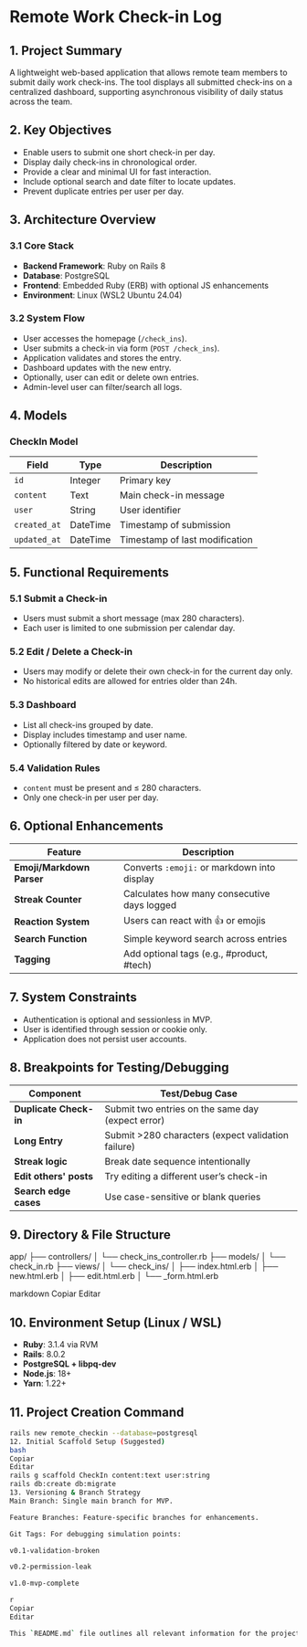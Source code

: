 # Remote Work Check-in Log

## 1. Project Summary
A lightweight web-based application that allows remote team members to submit daily work check-ins. The tool displays all submitted check-ins on a centralized dashboard, supporting asynchronous visibility of daily status across the team.

## 2. Key Objectives
- Enable users to submit one short check-in per day.
- Display daily check-ins in chronological order.
- Provide a clear and minimal UI for fast interaction.
- Include optional search and date filter to locate updates.
- Prevent duplicate entries per user per day.

## 3. Architecture Overview

### 3.1 Core Stack
- **Backend Framework**: Ruby on Rails 8
- **Database**: PostgreSQL
- **Frontend**: Embedded Ruby (ERB) with optional JS enhancements
- **Environment**: Linux (WSL2 Ubuntu 24.04)

### 3.2 System Flow
- User accesses the homepage (`/check_ins`).
- User submits a check-in via form (`POST /check_ins`).
- Application validates and stores the entry.
- Dashboard updates with the new entry.
- Optionally, user can edit or delete own entries.
- Admin-level user can filter/search all logs.

## 4. Models

### CheckIn Model
| Field      | Type     | Description                |
|------------|----------|----------------------------|
| `id`       | Integer  | Primary key                |
| `content`  | Text     | Main check-in message      |
| `user`     | String   | User identifier            |
| `created_at` | DateTime | Timestamp of submission    |
| `updated_at` | DateTime | Timestamp of last modification |

## 5. Functional Requirements

### 5.1 Submit a Check-in
- Users must submit a short message (max 280 characters).
- Each user is limited to one submission per calendar day.

### 5.2 Edit / Delete a Check-in
- Users may modify or delete their own check-in for the current day only.
- No historical edits are allowed for entries older than 24h.

### 5.3 Dashboard
- List all check-ins grouped by date.
- Display includes timestamp and user name.
- Optionally filtered by date or keyword.

### 5.4 Validation Rules
- `content` must be present and ≤ 280 characters.
- Only one check-in per user per day.

## 6. Optional Enhancements

| Feature              | Description                                   |
|----------------------|-----------------------------------------------|
| **Emoji/Markdown Parser** | Converts `:emoji:` or markdown into display |
| **Streak Counter**       | Calculates how many consecutive days logged |
| **Reaction System**      | Users can react with 👍 or emojis            |
| **Search Function**      | Simple keyword search across entries         |
| **Tagging**              | Add optional tags (e.g., #product, #tech)    |

## 7. System Constraints
- Authentication is optional and sessionless in MVP.
- User is identified through session or cookie only.
- Application does not persist user accounts.

## 8. Breakpoints for Testing/Debugging

| Component          | Test/Debug Case                               |
|--------------------|-----------------------------------------------|
| **Duplicate Check-in** | Submit two entries on the same day (expect error) |
| **Long Entry**       | Submit >280 characters (expect validation failure) |
| **Streak logic**     | Break date sequence intentionally             |
| **Edit others' posts** | Try editing a different user’s check-in      |
| **Search edge cases** | Use case-sensitive or blank queries          |

## 9. Directory & File Structure

app/
├── controllers/
│ └── check_ins_controller.rb
├── models/
│ └── check_in.rb
├── views/
│ └── check_ins/
│ ├── index.html.erb
│ ├── new.html.erb
│ ├── edit.html.erb
│ └── _form.html.erb

markdown
Copiar
Editar

## 10. Environment Setup (Linux / WSL)

- **Ruby**: 3.1.4 via RVM
- **Rails**: 8.0.2
- **PostgreSQL + libpq-dev**
- **Node.js**: 18+
- **Yarn**: 1.22+

## 11. Project Creation Command

```bash
rails new remote_checkin --database=postgresql
12. Initial Scaffold Setup (Suggested)
bash
Copiar
Editar
rails g scaffold CheckIn content:text user:string
rails db:create db:migrate
13. Versioning & Branch Strategy
Main Branch: Single main branch for MVP.

Feature Branches: Feature-specific branches for enhancements.

Git Tags: For debugging simulation points:

v0.1-validation-broken

v0.2-permission-leak

v1.0-mvp-complete

r
Copiar
Editar

This `README.md` file outlines all relevant information for the project, including functionality, technical setup, and versioning.







